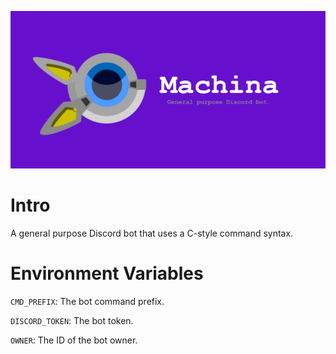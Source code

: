 ![](readme-assets/banner.png)

# Intro
A general purpose Discord bot that uses a C-style command syntax.

# Environment Variables
`CMD_PREFIX`: The bot command prefix.

`DISCORD_TOKEN`: The bot token.

`OWNER`: The ID of the bot owner.
